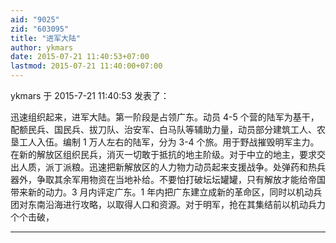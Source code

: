 ```yaml
---
aid: "9025"
zid: "603095"
title: "进军大陆"
author: ykmars
date: 2015-07-21 11:40:53+07:00
lastmod: 2015-07-21 11:40:00+07:00
---
```


ykmars 于 2015-7-21 11:40:53 发表了：

迅速组织起来，进军大陆。第一阶段是占领广东。动员 4-5 个营的陆军为基干，配额民兵、国民兵、拔刀队、治安军、白马队等辅助力量，动员部分建筑工人、农垦工人入伍。编制 1 万人左右的陆军，分为 3-4 个旅。用于野战摧毁明军主力。在新的解放区组织民兵，消灭一切敢于抵抗的地主阶级。对于中立的地主，要求交出人质，派丁派粮。迅速把新解放区的人力物力动员起来支援战争。处弹药和热兵器外，争取其余军用物资在当地补给。不要怕打破坛坛罐罐，只有解放才能给帝国带来新的动力。3 月内评定广东。1 年内把广东建立成新的革命区，同时以机动兵团对东南沿海进行攻略，以取得人口和资源。对于明军，抢在其集结前以机动兵力个个击破，

---
